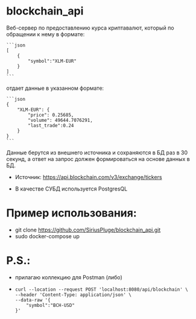 # blockchain_api

Веб-сервер по предоставлению курса криптавалют, который по обращении к нему в формате:


    ```json
    [
        {
            "symbol":"XLM-EUR"
        }
    ]
    ```
 отдает данные в указанном формате: 


    ```json
    {
        "XLM-EUR": {
            "price": 0.25685,
            "volume": 49644.7076291,
            "last_trade":0.24
        }
    }
    ```

Данные берутся из внешнего источника и сохраняются в БД раз в 30 секунд, а ответ на запрос должен формироваться на основе данных в БД.
- Источник: <https://api.blockchain.com/v3/exchange/tickers>

 - В качестве СУБД используется PostgresQL

# Пример использования:
- git clone https://github.com/SiriusPluge/blockchain_api.git
- sudo docker-compose up

# P.S.: 
- прилагаю коллекцию для Postman (либо)
- 
    ```
    curl --location --request POST 'localhost:8080/api/blockchain' \
    --header 'Content-Type: application/json' \
    --data-raw '{
        "symbol":"BCH-USD"
    }'
    ```